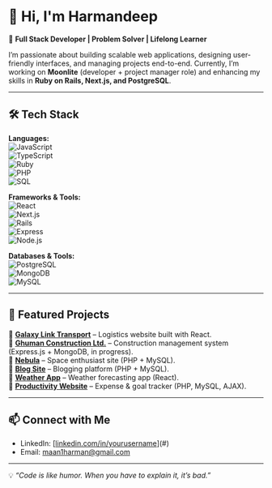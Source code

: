 # 👋 Hi, I'm Harmandeep 

🚀 **Full Stack Developer | Problem Solver | Lifelong Learner**  

I’m passionate about building scalable web applications, designing user-friendly interfaces, and managing projects end-to-end. Currently, I’m working on **Moonlite** (developer + project manager role) and enhancing my skills in **Ruby on Rails, Next.js, and PostgreSQL**.  

---

## 🛠️ Tech Stack  

**Languages:**  
![JavaScript](https://img.shields.io/badge/-JavaScript-F7DF1E?logo=javascript&logoColor=000)  
![TypeScript](https://img.shields.io/badge/-TypeScript-3178C6?logo=typescript&logoColor=fff)  
![Ruby](https://img.shields.io/badge/-Ruby-CC342D?logo=ruby&logoColor=fff)  
![PHP](https://img.shields.io/badge/-PHP-777BB4?logo=php&logoColor=fff)  
![SQL](https://img.shields.io/badge/-SQL-003B57?logo=postgresql&logoColor=fff)  

**Frameworks & Tools:**  
![React](https://img.shields.io/badge/-React-61DAFB?logo=react&logoColor=000)  
![Next.js](https://img.shields.io/badge/-Next.js-000?logo=nextdotjs&logoColor=fff)  
![Rails](https://img.shields.io/badge/-Ruby_on_Rails-D30001?logo=rubyonrails&logoColor=fff)  
![Express](https://img.shields.io/badge/-Express-000?logo=express&logoColor=fff)  
![Node.js](https://img.shields.io/badge/-Node.js-339933?logo=node.js&logoColor=fff)  

**Databases & Tools:**  
![PostgreSQL](https://img.shields.io/badge/-PostgreSQL-336791?logo=postgresql&logoColor=fff)  
![MongoDB](https://img.shields.io/badge/-MongoDB-47A248?logo=mongodb&logoColor=fff)  
![MySQL](https://img.shields.io/badge/-MySQL-4479A1?logo=mysql&logoColor=fff)  

---

## 🌟 Featured Projects  

🔗 [**Galaxy Link Transport**](https://galaxylinktransport.com/) – Logistics website built with React.  
🔗 [**Ghuman Construction Ltd.**](#) – Construction management system (Express.js + MongoDB, in progress).  
🔗 [**Nebula**](https://lime-gazelle-529446.hostingersite.com/) – Space enthusiast site (PHP + MySQL).  
🔗 [**Blog Site**](https://moccasin-bison-712001.hostingersite.com/) – Blogging platform (PHP + MySQL).  
🔗 [**Weather App**](https://notuss.netlify.app/) – Weather forecasting app (React).  
🔗 [**Productivity Website**](https://papayawhip-hedgehog-107416.hostingersite.com/) – Expense & goal tracker (PHP, MySQL, AJAX).  

---

## 📫 Connect with Me  

- LinkedIn: [[linkedin.com/in/yourusername](https://www.linkedin.com/in/harmandeep-singh-rrc/)](#)  
- Email: [maan1harman@gmail.com](mailto:maan1harman@gmail.com)  

---

💡 *“Code is like humor. When you have to explain it, it’s bad.”*  
